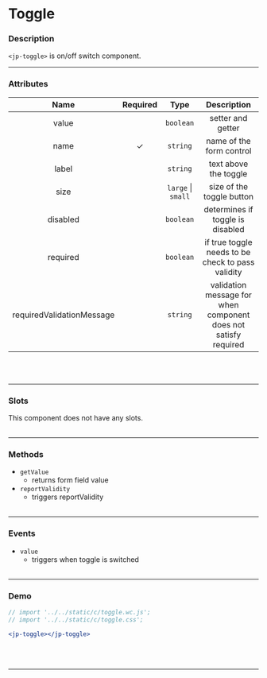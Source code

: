 <!-- import '../../static/c/toggle.wc.js';
import '../../static/c/toggle.css'; -->

# Toggle

### Description

`<jp-toggle>` is on/off switch component.
****

### Attributes

|         **Name**          | **Required** | **Type**  |                         **Description**                         |
| :-----------------------: | :----------: | :-------: | :-------------------------------------------------------------: | 
|           value           |              | `boolean` |                        setter and getter                        |
|           name            |      ✓       | `string`  |                    name of the form control                     |
|           label           |              | `string`  |                      text above the toggle                      |
|           size            |              | `large` \| `small`                            | size of the toggle button |
|         disabled          |              | `boolean` |                determines if toggle is disabled                 |
|         required          |              | `boolean` |        if true toggle needs to be check to pass validity        |
| requiredValidationMessage |              | `string`  | validation message for when component does not satisfy required |
<br></br>
****

### Slots

This component does not have any slots.
<br></br>
****

### Methods

- `getValue`
  - returns form field value
- `reportValidity`
  - triggers reportValidity
<br></br>
****

### Events

- `value`
  - triggers when toggle is switched
<br></br>
****

### Demo

```jsx live
// import '../../static/c/toggle.wc.js';
// import '../../static/c/toggle.css';

<jp-toggle></jp-toggle>
```
<br></br>
****